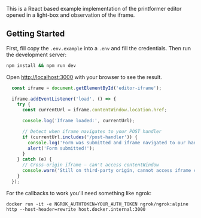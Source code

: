 This is a React based example implementation of the printformer editor opened in a light-box and observation of the iframe.

## Getting Started

First, fill copy the `.env.example` into a `.env` and fill the credentials. Then run the development server:

```bash
npm install && npm run dev
```

Open [http://localhost:3000](http://localhost:3000) with your browser to see the result.

```javascript
  const iframe = document.getElementById('editor-iframe');

  iframe.addEventListener('load', () => {
    try {
      const currentUrl = iframe.contentWindow.location.href;

      console.log('Iframe loaded:', currentUrl);

      // Detect when iframe navigates to your POST handler
      if (currentUrl.includes('/post-handler')) {
        console.log('Form was submitted and iframe navigated to our handler!');
        alert('Form submitted!');
      }
    } catch (e) {
      // Cross-origin iframe — can't access contentWindow
      console.warn('Still on third-party origin, cannot access iframe content');
    }
  });
```
For the callbacks to work you'll need something like ngrok:
```
docker run -it -e NGROK_AUTHTOKEN=YOUR_AUTH_TOKEN ngrok/ngrok:alpine http --host-header=rewrite host.docker.internal:3000
```
